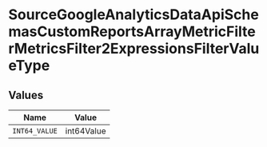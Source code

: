 # SourceGoogleAnalyticsDataApiSchemasCustomReportsArrayMetricFilterMetricsFilter2ExpressionsFilterValueType


## Values

| Name          | Value         |
| ------------- | ------------- |
| `INT64_VALUE` | int64Value    |